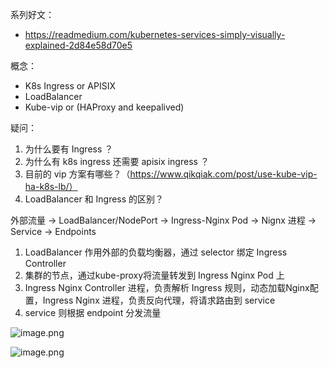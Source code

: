 系列好文：
- https://readmedium.com/kubernetes-services-simply-visually-explained-2d84e58d70e5


概念：
- K8s Ingress or APISIX
- LoadBalancer
- Kube-vip or (HAProxy and keepalived)

疑问：
1. 为什么要有 Ingress ？
2. 为什么有 k8s ingress 还需要 apisix ingress ？
3. 目前的 vip 方案有哪些？（https://www.qikqiak.com/post/use-kube-vip-ha-k8s-lb/）
4. LoadBalancer 和 Ingress 的区别？



外部流量 → LoadBalancer/NodePort → Ingress-Nginx Pod → Nignx 进程 → Service → Endpoints
1. LoadBalancer 作用外部的负载均衡器，通过 selector  绑定 Ingress Controller
2. 集群的节点，通过kube-proxy将流量转发到 Ingress Nginx Pod 上
3. Ingress Nginx Controller 进程，负责解析 Ingress 规则，动态加载Nginx配置，Ingress Nginx 进程，负责反向代理，将请求路由到 service
4. service 则根据 endpoint 分发流量

![image.png](https://happychan.oss-cn-shenzhen.aliyuncs.com/picgo/20250406112753.png)

![image.png](https://happychan.oss-cn-shenzhen.aliyuncs.com/picgo/20250406113828.png)
